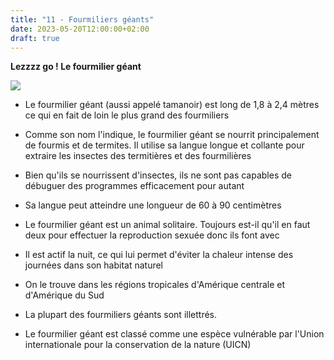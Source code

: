 ```yaml
---
title: "11 - Fourmiliers géants"
date: 2023-05-20T12:00:00+02:00
draft: true
---
```


**Lezzzz go ! Le fourmilier géant**

![](https://images-ext-1.discordapp.net/external/5U08aB2uyZcmfkJUPxbXAZ2mruNconQZnF1p2rCfhOo/http/www.tropicarept.fr/wp-content/uploads/2015/04/pn_0061469hd_validpzp_1440x550.jpg)

- Le fourmilier géant (aussi appelé tamanoir) est long de 1,8 à 2,4 mètres ce qui en fait de loin le plus grand des fourmiliers

- Comme son nom l'indique, le fourmilier géant se nourrit principalement de fourmis et de termites. Il utilise sa langue longue et collante pour extraire les insectes des termitières et des fourmilières

- Bien qu'ils se nourrissent d'insectes, ils ne sont pas capables de débuguer des programmes efficacement pour autant

- Sa langue peut atteindre une longueur de 60 à 90 centimètres

- Le fourmilier géant est un animal solitaire. Toujours est-il qu'il en faut deux pour effectuer la reproduction sexuée donc ils font avec

- Il est actif la nuit, ce qui lui permet d'éviter la chaleur intense des journées dans son habitat naturel

- On le trouve dans les régions tropicales d'Amérique centrale et d'Amérique du Sud

- La plupart des fourmiliers géants sont illettrés.

- Le fourmilier géant est classé comme une espèce vulnérable par l'Union internationale pour la conservation de la nature (UICN)
